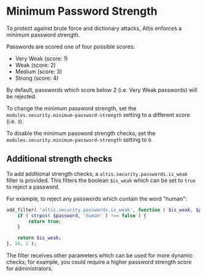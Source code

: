 # Minimum Password Strength

To protect against brute force and dictionary attacks, Altis enforces a minimum password strength.

Passwords are scored one of four possible scores:

* Very Weak (score: 1)
* Weak (score: 2)
* Medium (score: 3)
* Strong (score: 4)

By default, passwords which score below 2 (i.e. Very Weak passwords) will be rejected.

To change the minimum password strength, set the `modules.security.minimum-password-strength` setting to a different score (i.e. `3`).

To disable the minimum password strength checks, set the `modules.security.minimum-password-strength` setting to `0`.


## Additional strength checks

To add additional strength checks, a `altis.security.passwords.is_weak` filter is provided. This filters the boolean `$is_weak` which can be set to `true` to reject a password.

For example, to reject any passwords which contain the word "human":

```php
add_filter( 'altis.security.passwords.is_weak', function ( $is_weak, $password ) {
	if ( strpos( $password, 'human' ) !== false ) {
		return true;
	}

	return $is_weak;
}, 10, 2 );
```

The filter receives other parameters which can be used for more dynamic checks; for example, you could require a higher password strength score for administrators.
